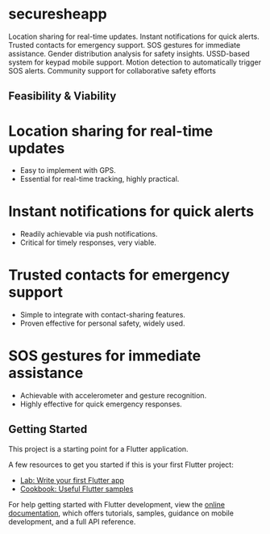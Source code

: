 # securesheapp


 Location sharing for real-time updates.
 Instant notifications for quick alerts.
 Trusted contacts for emergency support.
 SOS gestures for immediate assistance.
 Gender distribution analysis for safety insights.
 USSD-based system for keypad mobile support.
 Motion detection to automatically trigger SOS alerts.
 Community support for collaborative safety efforts

## Feasibility & Viability
# Location sharing for real-time updates
  - Easy to implement with GPS.
  - Essential for real-time tracking, highly practical.
# Instant notifications for quick alerts
   - Readily achievable via push notifications.
   - Critical for timely responses, very viable.
# Trusted contacts for emergency support
   - Simple to integrate with contact-sharing features.
   - Proven effective for personal safety, widely used.
# SOS gestures for immediate assistance
   - Achievable with accelerometer and gesture recognition.
   - Highly effective for quick emergency responses.


## Getting Started

This project is a starting point for a Flutter application.

A few resources to get you started if this is your first Flutter project:

- [Lab: Write your first Flutter app](https://docs.flutter.dev/get-started/codelab)
- [Cookbook: Useful Flutter samples](https://docs.flutter.dev/cookbook)

For help getting started with Flutter development, view the
[online documentation](https://docs.flutter.dev/), which offers tutorials,
samples, guidance on mobile development, and a full API reference.
